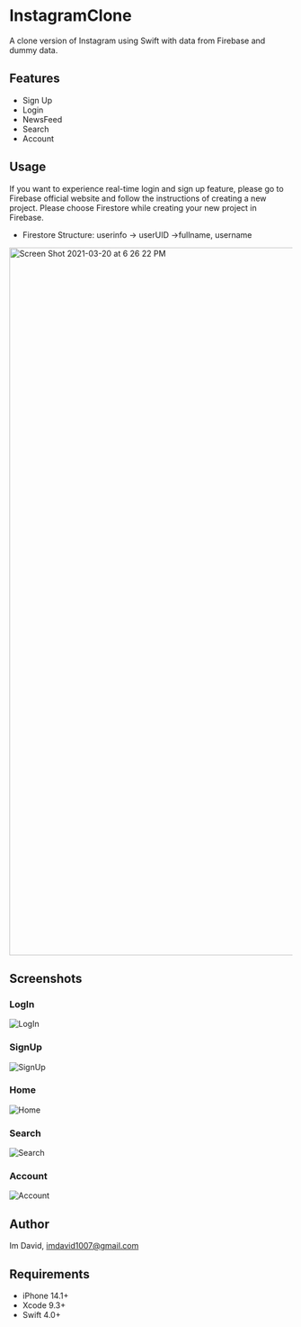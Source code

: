 # InstagramClone
A clone version of Instagram using Swift with data from Firebase and dummy data.

## Features
* Sign Up
* Login
* NewsFeed
* Search
* Account
## Usage
If you want to experience real-time login and sign up feature, please go to Firebase official website and follow the instructions of creating a new project. Please choose Firestore while creating your new project in Firebase.
* Firestore Structure: userinfo -> userUID ->fullname, username
<img width="1257" alt="Screen Shot 2021-03-20 at 6 26 22 PM" src="https://user-images.githubusercontent.com/45663672/111868056-577a2380-89aa-11eb-82e1-faf78742e6e3.png">
 
## Screenshots
### LogIn
![LogIn](https://user-images.githubusercontent.com/45663672/111023677-f0d69200-840c-11eb-9029-cd5cb6371f61.gif)

### SignUp
![SignUp](https://user-images.githubusercontent.com/45663672/111025020-55e1b600-8414-11eb-90db-b5856e242135.gif)

### Home
![Home](https://user-images.githubusercontent.com/45663672/111024876-8f65f180-8413-11eb-9033-112becfc2002.gif)

### Search
![Search](https://user-images.githubusercontent.com/45663672/111023708-3004e300-840d-11eb-86c1-037edee10d44.gif)

### Account
![Account](https://user-images.githubusercontent.com/45663672/111023689-0fd52400-840d-11eb-9305-d9999edab067.gif)


## Author
Im David, imdavid1007@gmail.com

## Requirements
- iPhone 14.1+
- Xcode 9.3+
- Swift 4.0+
